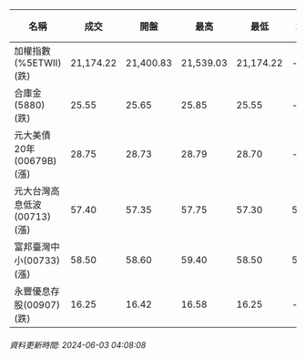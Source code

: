 | 名稱 | 成交 | 開盤 | 最高 | 最低 | 均價 | 成交金額(億) | 昨收 | 漲跌幅 | 漲跌 | 總量 | 昨量 | 振幅 |
| -------- | -------- | -------- | -------- |-------- | -------- | -------- |-------- |-------- |-------- | -------- | -------- |-------- |
|加權指數(%5ETWII) (跌)|21,174.22|21,400.83|21,539.03|21,174.22|-|6,664.78|21,364.48|0.89%|190.26|11,772,671|0|1.71%|
|合庫金(5880) (跌)|25.55|25.65|25.85|25.55|-|17.82|25.70|0.58%|0.15|69,595|25,334|1.17%|
|元大美債20年(00679B) (漲)|28.75|28.73|28.79|28.70|-|14.42|28.50|0.88%|0.25|50,134|70,579|0.32%|
|元大台灣高息低波(00713) (漲)|57.40|57.35|57.75|57.30|57.50|2.45|57.20|0.35%|0.20|4,263|6,033|0.79%|
|富邦臺灣中小(00733) (漲)|58.50|58.60|59.40|58.50|58.91|1.39|58.40|0.17%|0.10|2,359|1,727|1.54%|
|永豐優息存股(00907) (跌)|16.25|16.42|16.58|16.25|-|1.57|16.29|0.25%|0.04|9,605|1,836|2.03%|
###### 資料更新時間: 2024-06-03 04:08:08